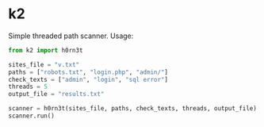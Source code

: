 # k2

Simple threaded path scanner. Usage:

```py
from k2 import h0rn3t

sites_file = "v.txt"
paths = ["robots.txt", "login.php", "admin/"]
check_texts = ["admin", "login", "sql error"]
threads = 5
output_file = "results.txt"

scanner = h0rn3t(sites_file, paths, check_texts, threads, output_file)
scanner.run()
